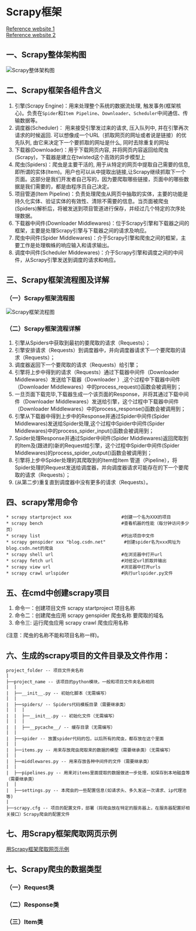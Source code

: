 # Scrapy框架


[Reference website 1](https://blog.csdn.net/Zhihua_W/article/details/103423640?ops_request_misc=%257B%2522request%255Fid%2522%253A%2522158605108319724845017234%2522%252C%2522scm%2522%253A%252220140713.130056874..%2522%257D&request_id=158605108319724845017234&biz_id=0&utm_source=distribute.pc_search_result.none-task-blog-all_SOOPENSEARCH-5)  
[Reference website 2](https://blog.csdn.net/qq_42633222/article/details/103498950?ops_request_misc=%257B%2522request%255Fid%2522%253A%2522158605108319724845017234%2522%252C%2522scm%2522%253A%252220140713.130056874..%2522%257D&request_id=158605108319724845017234&biz_id=0&utm_source=distribute.pc_search_result.none-task-blog-all_SOOPENSEARCH-1)


## 一、Scrapy整体架构图

![Scrapy整体架构图](https://img-blog.csdnimg.cn/20191211210547664.png?x-oss-process=image/watermark,type_ZmFuZ3poZW5naGVpdGk,shadow_10,text_aHR0cHM6Ly9ibG9nLmNzZG4ubmV0L3FxXzQyNjMzMjIy,size_16,color_FFFFFF,t_70)





## 二、Scrapy框架各组件含义

1. 引擎(Scrapy Engine)：用来处理整个系统的数据流处理, 触发事务(框架核心)。负责在`Spider`和`Item Pipeline`、`Downloader`、`Scheduler`中间通信、传输数据等。
2. 调度器(Scheduler)： 用来接受引擎发过来的请求, 压入队列中, 并在引擎再次请求的时候返回. 可以想像成一个URL（抓取网页的网址或者说是链接）的优先队列, 由它来决定下一个要抓取的网址是什么, 同时去除重复的网址
3. 下载器(Downloader)：用于下载网页内容, 并将网页内容返回给爬虫(Scrapy)，下载器是建立在twisted这个高效的异步模型上
4. 爬虫(Spiders)：爬虫是主要干活的, 用于从特定的网页中提取自己需要的信息, 即所谓的实体(Item)。用户也可以从中提取出链接,让Scrapy继续抓取下一个页面。这部分是我们开发者自己写的，因为要爬取哪些链接，页面中的哪些数据是我们需要的，都是由程序员自己决定。
5. 项目管道(Item Pipeline)：负责处理爬虫从网页中抽取的实体，主要的功能是持久化实体、验证实体的有效性、清除不需要的信息。当页面被爬虫(Spiders)解析后，将被发送到项目管道进行保存，并经过几个特定的次序处理数据。
6. 下载器中间件(Downloader Middlewares)：位于Scrapy引擎和下载器之间的框架，主要是处理Scrapy引擎与下载器之间的请求及响应。
7. 爬虫中间件(Spider Middlewares)：介于Scrapy引擎和爬虫之间的框架，主要工作是处理蜘蛛的响应输入和请求输出。
8. 调度中间件(Scheduler Middewares)：介于Scrapy引擎和调度之间的中间件，从Scrapy引擎发送到调度的请求和响应。 


## 三、Scrapy框架流程图及详解


### （一）Scrapy框架流程图  
![Scrapy框架流程图](https://imgconvert.csdnimg.cn/aHR0cDovL3Fpbml1LnpoaWh1YXdlaS5jbi9zY3JhcHlfYXJjaGl0ZWN0dXJlX2RpYWdyYW0xLnBuZw?x-oss-process=image/format,png)


### （二）Scrapy框架流程详解  

1. 引擎从Spiders中获取到最初的要爬取的请求（Requests）；
2. 引擎安排请求（Requests）到调度器中，并向调度器请求下一个要爬取的请求（Requests）；
3. 调度器返回下一个要爬取的请求（Requests）给引擎；
4. 引擎将上步中得到的请求（Requests）通过下载器中间件（Downloader Middlewares）发送给下载器（Downloader ）,这个过程中下载器中间件（Downloader Middlewares）中的process_request()函数会被调用到；
5. 一旦页面下载完毕,下载器生成一个该页面的Response，并将其通过下载中间件（Downloader Middlewares）发送给引擎，这个过程中下载器中间件（Downloader Middlewares）中的process_response()函数会被调用到；
6. 引擎从下载器中得到上步中的Response并通过Spider中间件(Spider Middlewares)发送给Spider处理,这个过程中Spider中间件(Spider Middlewares)中的process_spider_input()函数会被调用到；
7. Spider处理Response并通过Spider中间件(Spider Middlewares)返回爬取到的Item及(跟进的)新的Request给引擎，这个过程中Spider中间件(Spider Middlewares)的process_spider_output()函数会被调用到；
8. 引擎将上步中Spider处理的其爬取到的Item给Item 管道（Pipeline），将Spider处理的Request发送给调度器，并向调度器请求可能存在的下一个要爬取的请求（Requests）；
9. (从第二步)重复直到调度器中没有更多的请求（Requests）。


## 四、scrapy常用命令

```
* scrapy startproject xxx                   #创建一个名为XXX的项目
* scrapy bench                              #查看机器的性能（每分钟访问多少页）
* scrapy list                               #列出项目中文件
* scrapy genspider xxx "blog.csdn.net"       #创建spider名为xxx网址为blog.csdn.net的爬虫
* scrapy shell url                          #在浏览器中打开url
* scrapy fetch url                          #对给定url抓取并输出
* scrapy view url                           #浏览器中打开urls
* scrapy crawl urlspider                    #执行urlspider.py文件
```

## 五、在cmd中创建scrapy项目

1. 命令一：创建项目文件   scrapy startproject  项目名称  
2. 命令二：创建爬虫应用   scrapy genspider  爬虫名称 要爬取的域名          
3. 命令三: 运行爬虫应用    scrapy crawl 爬虫应用名称  

(注意：爬虫的名称不能和项目名称一样)。

## 六、生成的scrapy项目的文件目录及文件作用：

```
project_folder -- 项目文件夹名称
|
├──project_name -- 该项目的python模块，一般和项目文件夹名称相同
|  |
|  ├──__init__.py -- 初始化脚本（无需编写）
|  |
|  ├──spiders/ -- Spiders代码模板目录（需要继承类）
|  |  |
|  |  ├──__init__.py -- 初始化文件（无需编写）
|  |  |
|  |  ├──__pycache__/ -- 缓存目录（无需编写）
|  |
|  ├──spider -- 放置spider代码的包，以后所有的爬虫，都存放在这个里面
|  |
|  ├──items.py -- 用来存放爬虫爬取来的数据的模型（需要继承类）（无需编写）
|  |
|  ├──middlewares.py -- 用来存放各种中间件的文件（需要继承类）
|  |
|  ├──pipelines.py -- 用来对items里面提取的数据做进一步处理，如保存到本地磁盘等（需要继承类）
|  |
|  ├──settings.py -- 本爬虫的一些配置信息(如请求头、多久发送一次请求、ip代理池等)
|
├──scrapy.cfg -- 项目的配置文件，部署（将爬虫放在特定的服务器上，在服务器配置好相关接口）Scrapy爬虫的配置文件

```
## 七、用Scrapy框架爬取网页示例

[用Scrapy框架爬取网页示例](https://blog.csdn.net/djs123DJS/article/details/80294421)



## 七、Scrapy爬虫的数据类型


### （一）Request类


### （二）Response类


### （三）Item类